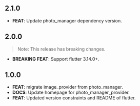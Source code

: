 ## 2.1.0

 - **FEAT**: Update photo_manager dependency version.

## 2.0.0

> Note: This release has breaking changes.

- **BREAKING** **FEAT**: Support flutter 3.14.0+.

## 1.0.0

- **FEAT**: migrate image_provider from photo_manager.
- **DOCS**: Update homepage for photo_manager_provider.
- **FEAT**: Updated version constraints and README of flutter.
